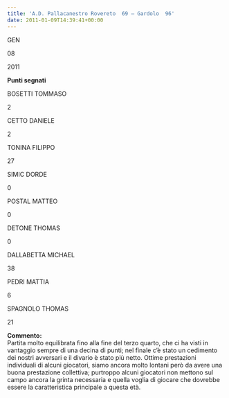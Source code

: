 ```yaml
---
title: 'A.D. Pallacanestro Rovereto  69 – Gardolo  96'
date: 2011-01-09T14:39:41+00:00
---
```

GEN

08

2011

**Punti segnati**

BOSETTI TOMMASO

2

CETTO DANIELE

2

TONINA FILIPPO

27

SIMIC DORDE

0

POSTAL MATTEO

0

DETONE THOMAS

0

DALLABETTA MICHAEL

38

PEDRI MATTIA

6

SPAGNOLO THOMAS

21

**Commento:**  
Partita molto equilibrata fino alla fine del terzo quarto, che ci ha visti in vantaggio sempre di una decina di punti; nel finale c’è stato un cedimento dei nostri avversari e il divario è stato più netto. Ottime prestazioni individuali di alcuni giocatori, siamo ancora molto lontani però da avere una buona prestazione collettiva; purtroppo alcuni giocatori non mettono sul campo ancora la grinta necessaria e quella voglia di giocare che dovrebbe essere la caratteristica principale a questa età.

